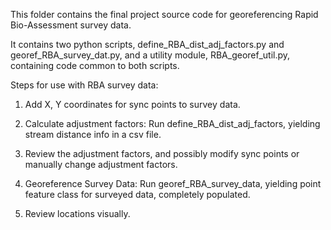 This folder contains the final project source code for georeferencing 
Rapid Bio-Assessment survey data. 

It contains two python scripts, define_RBA_dist_adj_factors.py and
georef_RBA_survey_dat.py, and a utility module, RBA_georef_util.py, 
containing code common to both scripts.


Steps for use with RBA survey data:

1. Add X, Y coordinates for sync points to survey data.

2. Calculate adjustment factors:
Run define_RBA_dist_adj_factors, yielding stream distance info 
in a csv file.

3. Review the adjustment factors, and possibly modify 
sync points or manually change adjustment factors.

4. Georeference Survey Data:
Run georef_RBA_survey_data, yielding point feature
class for surveyed data, completely populated. 

5. Review locations visually.



